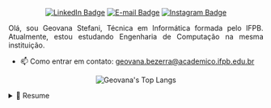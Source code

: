 <p align="center">
  <a href="www.linkedin.com/in/geovana-stefani-55aa0b215/"><img src="https://img.shields.io/badge/LinkedIn-0A66C2?style=for-the-badge&logo=LinkedIn&logoColor=white" title="Geovana's LinkedIn" alt="LinkedIn Badge" /></a>
  <a href="mailto:geovana.bezerra@academico.ifpb.edu.br"><img src="https://img.shields.io/badge/Gmail-EA4335?style=for-the-badge&logo=gmail&logoColor=white" title="Geovana's E-mail" alt="E-mail Badge" /></a>
  <a href="https://www.instagram.com/ge_stefani_"><img src="https://img.shields.io/badge/Instagram-E4405F?style=for-the-badge&logo=instagram&logoColor=white" title="Geovana's Instagram" alt="Instagram Badge" /></a>
  
</p>

<p align="justify">
  Olá, sou Geovana Stefani, Técnica em Informática formada pelo IFPB. Atualmente, estou estudando Engenharia de Computação na mesma instituição.
</p>

- 📫 Como entrar em contato: [geovana.bezerra@academico.ifpb.edu.br](mailto:geovana.bezerra@academico.ifpb.edu.br)

<p align="center">
  <img src="https://github-readme-stats.vercel.app/api/top-langs/?username=GeovanaStefani&layout=compact&langs_count=8&hide=Blade,Shell&theme=dark" title="Geovana's Top Langs" alt="Geovana's Top Langs" />
</p>

<details>
  <summary>📃 Resume</summary>
  
  ## 🏫 Educação
  - 📚 **Técnica em Informática** (2018 - 2021)
  | **Instituto Federal da Paraíba** - Campina Grande, Brasil
  - 📚 **Engenharia de Computação** (2021 --)
  | **Instituto Federal da Paraíba** - Campina Grande, Brasil
</details>



<!--
**GeovanaStefani/GeovanaStefani** is a ✨ _special_ ✨ repository because its `README.md` (this file) appears on your GitHub profile.

Here are some ideas to get you started:

- 🔭 I’m currently working on ...
- 🌱 I’m currently learning ...
- 👯 I’m looking to collaborate on ...
- 🤔 I’m looking for help with ...
- 💬 Ask me about ...
- 📫 How to reach me: ...
- 😄 Pronouns: ...
- ⚡ Fun fact: ...
-->
